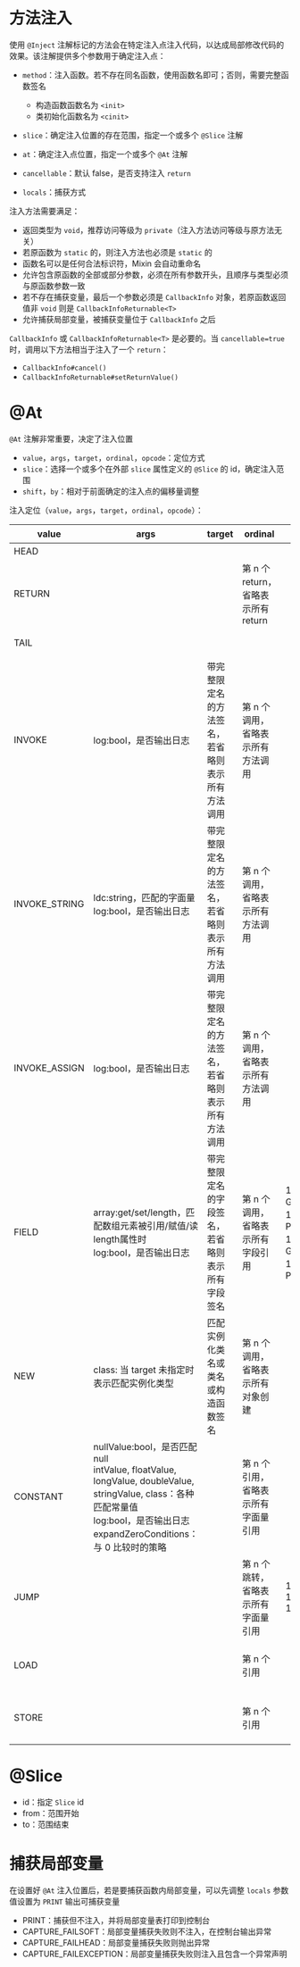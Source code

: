 # 方法注入

使用 `@Inject` 注解标记的方法会在特定注入点注入代码，以达成局部修改代码的效果。该注解提供多个参数用于确定注入点：

* `method`：注入函数。若不存在同名函数，使用函数名即可；否则，需要完整函数签名

  * 构造函数函数名为 `<init>`
  * 类初始化函数名为 `<cinit>`
* `slice`：确定注入位置的存在范围，指定一个或多个 `@Slice` 注解
* `at`：确定注入点位置，指定一个或多个 `@At` 注解
* `cancellable`：默认 false，是否支持注入 `return`
* `locals`：捕获方式

注入方法需要满足：

* 返回类型为 `void`，推荐访问等级为 `private`（注入方法访问等级与原方法无关）
* 若原函数为 `static` 的，则注入方法也必须是 `static` 的
* 函数名可以是任何合法标识符，Mixin 会自动重命名
* 允许包含原函数的全部或部分参数，必须在所有参数开头，且顺序与类型必须与原函数参数一致
* 若不存在捕获变量，最后一个参数必须是 `CallbackInfo` 对象，若原函数返回值非 `void` 则是 `CallbackInfoReturnable<T>`
* 允许捕获局部变量，被捕获变量位于 `CallbackInfo` 之后

`CallbackInfo` 或 `CallbackInfoReturnable<T>` 是必要的。当 `cancellable=true` 时，调用以下方法相当于注入了一个 `return`：

* `CallbackInfo#cancel()`
* `CallbackInfoReturnable#setReturnValue()`

# @At

`@At` 注解非常重要，决定了注入位置

* `value`，`args`，`target`，`ordinal`，`opcode`：定位方式
* `slice`：选择一个或多个在外部 `slice` 属性定义的 `@Slice` 的 id，确定注入范围
* `shift`，`by`：相对于前面确定的注入点的偏移量调整

注入定位（`value`，`args`，`target`，`ordinal`，`opcode`）：

|value|args|target|ordinal|opcode|说明|
| ---------------| ------------------------------------------------------------------------------------------------------------------------------------------------------------------------------------| --------------------------------------------------| --------------------------------------| ----------------------------------------------------------------| ----------------------------------------------------------------|
|HEAD|||||注入到方法开头|
|RETURN|||第 n 个 return，省略表示所有 return||注入到 return 之前|
|TAIL|||||注入到最后一个 return 之前|
|INVOKE|log:bool，是否输出日志|带完整限定名的方法签名，若省略则表示所有方法调用|第 n 个 调用，省略表示所有方法调用||注入到方法调用之前|
|INVOKE_STRING|ldc:string，匹配的字面量<br />log:bool，是否输出日志<br />|带完整限定名的方法签名，若省略则表示所有方法调用|第 n 个 调用，省略表示所有方法调用||注入到只接收一个 String 类型参数，且返回值为 void 的方法调用前|
|INVOKE_ASSIGN|log:bool，是否输出日志|带完整限定名的方法签名，若省略则表示所有方法调用|第 n 个 调用，省略表示所有方法调用||注入到返回值类型非 void 的函数调用之后（STORE操作符之后）|
|FIELD|array:get/set/length，匹配数组元素被引用/赋值/读length属性时<br />log:bool，是否输出日志<br />|带完整限定名的字段签名，若省略则表示所有字段签名|第 n 个 调用，省略表示所有字段引用|178：GETSTATIC<br />179：PUTSTATIC<br />180：GETFIELD<br />181：PUTFIELD<br />|注入到字段引用之前|
|NEW|class: 当 target 未指定时表示匹配实例化类型|匹配实例化类名或类名或构造函数签名|第 n 个 调用，省略表示所有对象创建||注入到 NEW 操作符之前|
|CONSTANT|nullValue:bool，是否匹配 null<br />intValue, floatValue, longValue, doubleValue, stringValue, class：各种匹配常量值<br />log:bool，是否输出日志<br />expandZeroConditions：与 0 比较时的策略<br />||第 n 个 引用，省略表示所有字面量引用||注入到常量引用之前|
|JUMP|||第 n 个 跳转，省略表示所有字面量引用|153-168<br />198<br />199<br />|注入到跳转操作符之前|
|LOAD|||第 n 个 引用||注入到 LOAD 操作符之前，与 `@ModifyVariable` 配合使用|
|STORE|||第 n 个 引用||注入到 STORE 操作符之前，与 `@ModifyVariable` 配合使用|

# @Slice

* id：指定 `Slice` id
* from：范围开始
* to：范围结束

# 捕获局部变量

在设置好 `@At` 注入位置后，若是要捕获函数内局部变量，可以先调整 `locals` 参数值设置为 `PRINT` 输出可捕获变量

* PRINT：捕获但不注入，并将局部变量表打印到控制台
* CAPTURE_FAILSOFT：局部变量捕获失败则不注入，在控制台输出异常
* CAPTURE_FAILHEAD：局部变量捕获失败则抛出异常
* CAPTURE_FAILEXCEPTION：局部变量捕获失败则注入且包含一个异常声明
